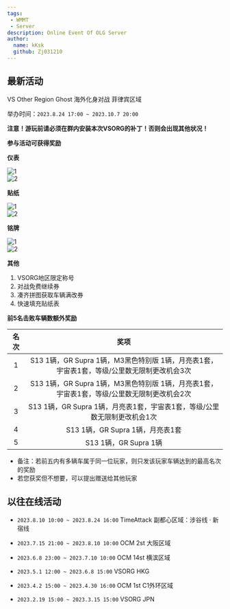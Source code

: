 ```yaml
---
tags: 
 - WMMT
 - Server
description: Online Event Of OLG Server
author:
  name: kKsk
  github: Zj031210
---
```


## 最新活动

VS Other Region Ghost 海外化身对战 菲律宾区域  

举办时间：`2023.8.24 17:00 ~ 2023.10.7 20:00`  

**注意！游玩前请必须在群内安装本次VSORG的补丁！否则会出现其他状况！**

**参与活动可获得奖励**  

**仪表**  

![1](https://pic.imgdb.cn/item/64e743a9661c6c8e54b8131d.png)  
![2](https://pic.imgdb.cn/item/64e743ba661c6c8e54b817a5.png)  

**贴纸**

![1](https://pic.imgdb.cn/item/64e744b0661c6c8e54b841a2.png)  
![2](https://pic.imgdb.cn/item/64e744b0661c6c8e54b841a8.png)  

**铭牌**

![1](https://pic.imgdb.cn/item/64e744e0661c6c8e54b84731.png)  
![2](https://pic.imgdb.cn/item/64e744e0661c6c8e54b84726.png)

**其他**  

1. VSORG地区限定称号
2. 对战免费继续券
3. 凑齐拼图获取车辆满改券
4. 快速填充贴纸表

**前5名击败车辆数额外奖励**  

<div class="table-wrapper" markdown="block">

| **名次** | **奖项**                                     |
|:------:|:------------------------------------------:|
| 1      | S13 1辆，GR Supra 1辆，M3黑色特别版 1辆，月亮表1套，宇宙表1套，等级/公里数无限制更改机会3次      |
| 2      | S13 1辆，GR Supra 1辆，M3黑色特别版 1辆，月亮表1套，宇宙表1套，等级/公里数无限制更改机会2次 |
| 3      | S13 1辆，GR Supra 1辆，月亮表1套，宇宙表1套，等级/公里数无限制更改机会1次 |
| 4      | S13 1辆，GR Supra 1辆，月亮表1套 |
| 5      | S13 1辆，GR Supra 1辆 |

</div>

- 备注：若前五内有多辆车属于同一位玩家，则只发该玩家车辆达到的最高名次的奖励  
- 若您获奖但不想要，可以提出赠送给其他玩家

## 以往在线活动

- `2023.8.10 10:00 ~ 2023.8.24 16:00` TimeAttack 副都心区域：涉谷线 · 新宿线

- `2023.7.15 21:00 ~ 2023.8.10 10:00` OCM 2st 大阪区域

- `2023.6.8 23:00 ~ 2023.7.10 10:00`  OCM 14st 横滨区域

- `2023.5.1 12:00 ~ 2023.6.8 15:00`  VSORG HKG

- `2023.4.2 15:00 ~ 2023.4.30 16:00`  OCM 1st C1外环区域  

- `2023.2.19 15:00 ~ 2023.3.15 15:00`  VSORG JPN